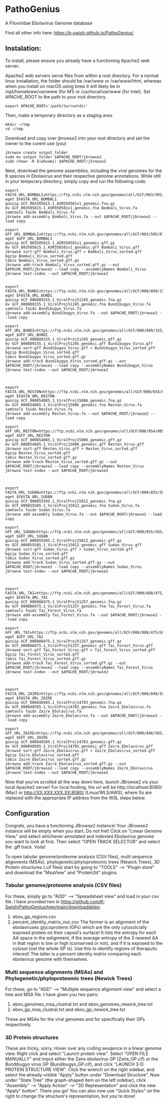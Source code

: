 # PathoGenius
A Filoviridae Ebolavirus Genome database


Find all other info here: https://k-swish.github.io/PathoGenius/

## Instalation:
To install, please ensure you already have a functioning Apache2 web server. 

Apache2 web servers serve files from within a root directory. For a normal linux installation, the folder should be /var/www or /var/www/html, whereas when you install on macOS using brew it will likely be in /opt/homebrew/var/www (for M1) or /usr/local/var/www (for Intel). Set APACHE_ROOT to the path to your root directory.
```
export APACHE_ROOT='/path/to/rootdir'
```
Then, make a temporary directory as a staging area.
```
mkdir ~/tmp
cd ~/tmp
```
Download and copy over jbrowse2 into your root directory and set the owner to the curent use (you)
```
jbrowse create output_folder
sudo mv output_folder $APACHE_ROOT/jbrowse2
sudo chown -R $(whoami) $APACHE_ROOT/jbrowse2
```
Next, download the genome assemblies, including the viral genomes for the 6 species in Ebolavirus and their respective genome annotations. While still in your temporary directory, simply copy and run the following code:
```
export FASTA_URL_BOMBALI=https://ftp.ncbi.nlm.nih.gov/genomes/all/GCF/003/505/815/GCF_003505815.1_ASM350581v1/GCF_003505815.1_ASM350581v1_genomic.fna.gz
wget $FASTA_URL_BOMBALI
gunzip GCF_003505815.1_ASM350581v1_genomic.fna.gz
mv GCF_003505815.1_ASM350581v1_genomic.fna Bombali_Virus.fa
samtools faidx Bombali_Virus.fa
jbrowse add-assembly Bombali_Virus.fa --out $APACHE_ROOT/jbrowse2 --load copy

export GFF_URL_BOMBALI=https://ftp.ncbi.nlm.nih.gov/genomes/all/GCF/003/505/815/GCF_003505815.1_ASM350581v1/GCF_003505815.1_ASM350581v1_genomic.gff.gz
wget $GFF_URL_BOMBALI
gunzip GCF_003505815.1_ASM350581v1_genomic.gff.gz
mv GCF_003505815.1_ASM350581v1_genomic.gff Bombali_Virus.gff
jbrowse sort-gff Bombali_Virus.gff > Bombali_Virus_sorted.gff
bgzip Bombali_Virus_sorted.gff
tabix Bombali_Virus_sorted.gff.gz
jbrowse add-track Bombali_Virus_sorted.gff.gz --out $APACHE_ROOT/jbrowse2 --load copy --assemblyNames Bombali_Virus
jbrowse text-index --out $APACHE_ROOT/jbrowse2


export FASTA_URL_BUNDI=https://ftp.ncbi.nlm.nih.gov/genomes/all/GCF/000/889/155/GCF_000889155.1_ViralProj51245/GCF_000889155.1_ViralProj51245_genomic.fna.gz
wget $FASTA_URL_BUNDI
gunzip GCF_000889155.1_ViralProj51245_genomic.fna.gz
mv GCF_000889155.1_ViralProj51245_genomic.fna Bundibugyo_Virus.fa
samtools faidx Bundibugyo_Virus.fa
jbrowse add-assembly Bundibugyo_Virus.fa --out $APACHE_ROOT/jbrowse2 --load copy

export GFF_URL_BUNDI=https://ftp.ncbi.nlm.nih.gov/genomes/all/GCF/000/889/155/GCF_000889155.1_ViralProj51245/GCF_000889155.1_ViralProj51245_genomic.gff.gz
wget $GFF_URL_BUNDI
gunzip GCF_000889155.1_ViralProj51245_genomic.gff.gz
mv GCF_000889155.1_ViralProj51245_genomic.gff Bundibugyo_Virus.gff
jbrowse sort-gff Bundibugyo_Virus.gff > Bundibugyo_Virus_sorted.gff
bgzip Bundibugyo_Virus_sorted.gff
tabix Bundibugyo_Virus_sorted.gff.gz
jbrowse add-track Bundibugyo_Virus_sorted.gff.gz --out $APACHE_ROOT/jbrowse2 --load copy --assemblyNames Bundibugyo_Virus
jbrowse text-index --out $APACHE_ROOT/jbrowse2



export FASTA_URL_RESTON=https://ftp.ncbi.nlm.nih.gov/genomes/all/GCF/000/854/085/GCF_000854085.1_ViralProj15006/GCF_000854085.1_ViralProj15006_genomic.fna.gz
wget $FASTA_URL_RESTON
gunzip GCF_000854085.1_ViralProj15006_genomic.fna.gz
mv GCF_000854085.1_ViralProj15006_genomic.fna Reston_Virus.fa
samtools faidx Reston_Virus.fa
jbrowse add-assembly Reston_Virus.fa --out $APACHE_ROOT/jbrowse2 --load copy

export GFF_URL_RESTON=https://ftp.ncbi.nlm.nih.gov/genomes/all/GCF/000/854/085/GCF_000854085.1_ViralProj15006/GCF_000854085.1_ViralProj15006_genomic.gff.gz
wget $GFF_URL_RESTON
gunzip GCF_000854085.1_ViralProj15006_genomic.gff.gz
mv GCF_000854085.1_ViralProj15006_genomic.gff Reston_Virus.gff
jbrowse sort-gff Reston_Virus.gff > Reston_Virus_sorted.gff
bgzip Reston_Virus_sorted.gff
tabix Reston_Virus_sorted.gff.gz
jbrowse add-track Reston_Virus_sorted.gff.gz --out $APACHE_ROOT/jbrowse2 --load copy --assemblyNames Reston_Virus
jbrowse text-index --out $APACHE_ROOT/jbrowse2



export FASTA_URL_SUDAN=https://ftp.ncbi.nlm.nih.gov/genomes/all/GCF/000/855/585/GCF_000855585.1_ViralProj15012/GCF_000855585.1_ViralProj15012_genomic.fna.gz
wget $FASTA_URL_SUDAN
gunzip GCF_000855585.1_ViralProj15012_genomic.fna.gz
mv GCF_000855585.1_ViralProj15012_genomic.fna Sudan_Virus.fa
samtools faidx Sudan_Virus.fa
jbrowse add-assembly Sudan_Virus.fa --out $APACHE_ROOT/jbrowse2 --load copy

export GFF_URL_SUDAN=https://ftp.ncbi.nlm.nih.gov/genomes/all/GCF/000/855/585/GCF_000855585.1_ViralProj15012/GCF_000855585.1_ViralProj15012_genomic.gff.gz
wget $GFF_URL_SUDAN
gunzip GCF_000855585.1_ViralProj15012_genomic.gff.gz
mv GCF_000855585.1_ViralProj15012_genomic.gff Sudan_Virus.gff
jbrowse sort-gff Sudan_Virus.gff > Sudan_Virus_sorted.gff
bgzip Sudan_Virus_sorted.gff
tabix Sudan_Virus_sorted.gff.gz
jbrowse add-track Sudan_Virus_sorted.gff.gz --out $APACHE_ROOT/jbrowse2 --load copy --assemblyNames Sudan_Virus
jbrowse text-index --out $APACHE_ROOT/jbrowse2



export FASTA_URL_TAI=https://ftp.ncbi.nlm.nih.gov/genomes/all/GCF/000/888/475/GCF_000888475.1_ViralProj51257/GCF_000888475.1_ViralProj51257_genomic.fna.gz
wget $FASTA_URL_TAI
gunzip GCF_000888475.1_ViralProj51257_genomic.fna.gz
mv GCF_000888475.1_ViralProj51257_genomic.fna Tai_Forest_Virus.fa
samtools faidx Tai_Forest_Virus.fa
jbrowse add-assembly Tai_Forest_Virus.fa --out $APACHE_ROOT/jbrowse2 --load copy

export GFF_URL_TAI=https://ftp.ncbi.nlm.nih.gov/genomes/all/GCF/000/888/475/GCF_000888475.1_ViralProj51257/GCF_000888475.1_ViralProj51257_genomic.gff.gz
wget $GFF_URL_TAI
gunzip GCF_000888475.1_ViralProj51257_genomic.gff.gz
mv GCF_000888475.1_ViralProj51257_genomic.gff Tai_Forest_Virus.gff
jbrowse sort-gff Tai_Forest_Virus.gff > Tai_Forest_Virus_sorted.gff
bgzip Tai_Forest_Virus_sorted.gff
tabix Tai_Forest_Virus_sorted.gff.gz
jbrowse add-track Tai_Forest_Virus_sorted.gff.gz --out $APACHE_ROOT/jbrowse2 --load copy --assemblyNames Tai_Forest_Virus
jbrowse text-index --out $APACHE_ROOT/jbrowse2



export FASTA_URL_ZAIRE=https://ftp.ncbi.nlm.nih.gov/genomes/all/GCF/000/848/505/GCF_000848505.1_ViralProj14703/GCF_000848505.1_ViralProj14703_genomic.fna.gz
wget $FASTA_URL_ZAIRE
gunzip GCF_000848505.1_ViralProj14703_genomic.fna.gz
mv GCF_000848505.1_ViralProj14703_genomic.fna Zaire_Ebolavirus.fa
samtools faidx Zaire_Ebolavirus.fa
jbrowse add-assembly Zaire_Ebolavirus.fa --out $APACHE_ROOT/jbrowse2 --load copy

export GFF_URL_ZAIRE=https://ftp.ncbi.nlm.nih.gov/genomes/all/GCF/000/848/505/GCF_000848505.1_ViralProj14703/GCF_000848505.1_ViralProj14703_genomic.gff.gz
wget $GFF_URL_ZAIRE
gunzip GCF_000848505.1_ViralProj14703_genomic.gff.gz
mv GCF_000848505.1_ViralProj14703_genomic.gff Zaire_Ebolavirus.gff
jbrowse sort-gff Zaire_Ebolavirus.gff > Zaire_Ebolavirus_sorted.gff
bgzip Zaire_Ebolavirus_sorted.gff
tabix Zaire_Ebolavirus_sorted.gff.gz
jbrowse add-track Zaire_Ebolavirus_sorted.gff.gz --out $APACHE_ROOT/jbrowse2 --load copy --assemblyNames Zaire_Ebolavirus
jbrowse text-index --out $APACHE_ROOT/jbrowse2
```
Now that you've scrolled all the way down here, launch JBrowse2 vis your local Apache2 server! For local hosting, the url will be http://localhost:8080/ (Mac) or http://XX.XXX.XXX.XX:8080/ (Linux/WLS/AWS), where Xs are replaced with the appropriate IP address from the WSL steps below.

## Configuration
Congrats, you have a functioning JBrowse2 instance! Your JBrowse2 instance will be empty when you start. Do not fret! Click on "Linear Genome View," and select whichever annotated and indexted Ebolavirus genome you want to look at first. Then select "OPEN TRACK SELECTOR" and select the .gff track. Voila!

To open tabular genome/proteome analysis (CSV files), multi sequence alignments (MSAs), phylogenetic/phyloproteomic trees (Newick Trees), 3D Protein structures (.cif files) start by going to "TOOLS" --> "Plugin store" and download the "MsaView" and "Protein3d" plugins. 

### Tabular genome/proteome analysis (CSV files)
For these, simply go to "ADD" --> "Spreadsheet view" and load in your csv file. I have provided two in https://github.com/K-Swish/PathoGenius/tree/main/downloadables:
1. ebov_gp_regions.csv
2. percent_identity_matrix_nuc.csv
The former is an alignment of the ebolaviruses glycoproteins (GPs) which are the only cytosolcially exposed protein on their capsid's surface! It lists the entropy for each AA space in the aslignment, if the average entropy of the 3 nearest AA in that region is low or high (conserved or not), and if it is exposed to the cytosol (not the whole GP is). Use this to identify regions of theraputic interest!
The latter is a percent identity matrix comparing each ebolavirus genome with themselves.

### Multi sequence alignments (MSAs) and Phylogenetic/phyloproteomic trees (Newick Trees)
For these, go to "ADD" --> "Multiple sequence alignment view" and select a tree and MSA file. I have given you two pairs:
1. ebov_genomes_msa_clustral.txt and ebov_genomes_newick_tree.txt
2. ebov_gp_msa_clustral.txt and ebov_gp_newick_tree.txt

These are MSAs for the viral genomes and for specifically their GPs respectively.

### 3D Protein structures
These are tricky, sorry. Hover over any coding seuqence in a linear genome view. Right click and select "Launch protein view". Select "OPEN FILE MANUALLY" and imput either the Zaire ebolavirus GP (Zaire_GP.cif) or the Bundibugyo virus GP (Bundibugyo_GP.cif), and click "LAUNCH 3-D PROTEIN STRUCTURE VIEW". Click the wrench on the right sidebar, and select the already-visible "Apply" button under "Download Structure". Now under "State Tree" (the graph-shaped item on the left sidebar), click "Assembly" --> "Apply Action" --> "3D Representation" and click the new "Apply" button". There you go! You can also now use "Quick Styles" on the right to change the structure's representation, but you're done!
